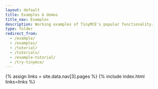 ```yaml
---
layout: default
title: Examples & demos
title_nav: Examples
description: Working examples of TinyMCE's popular functionality.
type: folder
redirect_from:
  - /example/
  - /examples/
  - /tutorial/
  - /tutorials/
  - /example-tutorial/
  - /try-tinymce/
---
```


{% assign links = site.data.nav[3].pages %}
{% include index.html links=links %}
